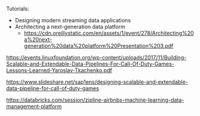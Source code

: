 Tutorials:
- Designing modern streaming data applications
- Architecting a next-generation data platform
  * https://cdn.oreillystatic.com/en/assets/1/event/278/Architecting%20a%20next-generation%20data%20platform%20Presentation%203.pdf

https://events.linuxfoundation.org/wp-content/uploads/2017/11/Building-Scalable-and-Extendable-Data-Pipelines-For-Call-Of-Duty-Games-Lessons-Learned-Yaroslav-Tkachenko.pdf

https://www.slideshare.net/sap1ens/designing-scalable-and-extendable-data-pipeline-for-call-of-duty-games

https://databricks.com/session/zipline-airbnbs-machine-learning-data-management-platform
